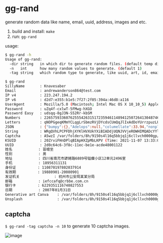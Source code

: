 # gg-rand

generate random data like name, email, uuid, address, images and etc.

1. build and install: `make`
2. run: `gg-rand`

usage:

```sh
$ gg-rand -h
Usage of gg-rand:
  -dir string   in which dir to generate random files. (default temp dir)
  -n   int      how many random values to generate. (default 1)
  -tag string   which random type to generate, like uuid, art, id, email and etc. (default all types)
```

```sh
$ gg-rand
SillyName       : Knavesaber
Email           : andrewanderson864@test.com
IP v4           : 223.247.194.2
IP v6           : d2d7:e355:b1e5:7f27:2f05:394a:46d8:a116
UserAgent       : Mozilla/5.0 (Macintosh; Intel Mac OS X 10_10_5) AppleWebKit/602.1.50 (KHTML, like Gecko) Version/10.0 Safari/602.1.50
Password        : uZq4f-cxlwT-5FMwg-hXGO
Password Easy   : udsqq-8gJ3N-S52Rr-kbSM
Numbers         : 226575933607625554263151723594611489412507264130487465203199
Letters         : qNOPGgeqKMmYCLqgLrSbmzRVjDYcdsCUmQqJlIxAdDoYUrrzpuzLUXyUmxIM
JSON            : {"bumpy":{},"Adelops":null,"columellate":33.94,"nonplacental":true,"chloroform":true}
String          : WRgQVhLPCPFDhjXYKlHVXUkYXiBIADdjUQNJVVjeROWHIMQADcYYllBPQMGK
Captcha         : A5wzI /var/folders/8h/9150s4l16q5bbjq1j6cllvch0000gp/T/126066539/rand210760822.png
KSUID           : 20ZrviFHnDPlqBIApHXZpMbLKPV (Time: 2021-11-07 13:33:02 +0800 CST, Timestamp: 236263182, Payload: D2438FB3B450995ED6231526352D56A5) 
UUID            : 2d0c64c6-3f8c-11ec-be1e-acde48001122
姓名            : 苗蝰坐
性别            : 男
地址            : 四川省南充市諺婘路6889号镒癛小区12单元2496室
手机            : 18956311131
身份证          : 110870197802037914
有效期          : 19880901-20080901
发证机关                : 杭州市公安局某某分局
邮箱            : iefccafq@crbbe.com.cn
银行卡          : 6229351116740827553
日期            : 2007年01月31日
Generative art Canva    : /var/folders/8h/9150s4l16q5bbjq1j6cllvch0000gp/T/1161453087/rand3133874368.png
Unsplash                : /var/folders/8h/9150s4l16q5bbjq1j6cllvch0000gp/T/1161453087/rand691563348.png
```

## captcha

`$ gg-rand -tag captcha -n 10` to generate 10 captcha images.

![image](https://user-images.githubusercontent.com/1940588/140700928-1fd794a7-21b2-4bda-81c0-b705bd632f88.png)
